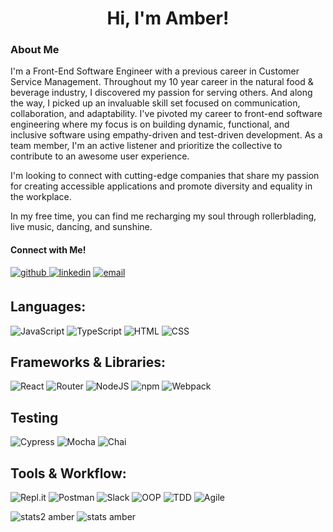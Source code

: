 <h1 align="center">Hi, I'm Amber!</h1>

### About Me
I'm a Front-End Software Engineer with a previous career in Customer Service Management. Throughout my 10 year career in the natural food & beverage industry, I discovered my passion for serving others. And along the way, I picked up an invaluable skill set focused on communication, collaboration, and adaptability. I've pivoted my career to front-end software engineering where my focus is on building dynamic, functional, and inclusive software using empathy-driven and test-driven development. As a team member, I'm an active listener and prioritize the collective to contribute to an awesome user experience.

I'm looking to connect with cutting-edge companies that share my passion for creating accessible applications and promote diversity and equality in the workplace.

In my free time, you can find me recharging my soul through rollerblading, live music, dancing, and sunshine.

#### Connect with Me!
<p>
  <a href="https://github.com/abodnar1" target="_blank"><img src=https://img.shields.io/badge/github-%2324292e.svg?&style=for-the-badge&logo=github&logoColor=white alt=github style="margin-bottom: 5px;" />
  <a href="https://www.linkedin.com/in/amberbodnar/" target="_blank"><img alt="linkedin" src="https://img.shields.io/badge/-LinkedIn-black.svg?style=for-the-badge&logo=linkedin&colorB=1C5D99"/></a>
  <a href="mailto:amber.bodnar@gmail.com"><img alt="email" src="https://img.shields.io/badge/Gmail-D14836?style=for-the-badge&logo=gmail&logoColor=white"/></a>
</p>


## Languages:
![JavaScript](https://img.shields.io/badge/javascript-%23323330.svg?logo=javascript&logoColor=%23F7DF1E&style=for-the-badge)
![TypeScript](https://img.shields.io/badge/TypeScript-3178C6?style=for-the-badge&logo=typescript&logoColor=white")
![HTML](https://img.shields.io/badge/HTML5-E34F26?style=for-the-badge&logo=html5&logoColor=white)
![CSS](https://img.shields.io/badge/CSS3-1572B6?style=for-the-badge&logo=css3&logoColor=white)

## Frameworks & Libraries:
![React](https://img.shields.io/badge/react-%2320232a.svg?style=for-the-badge&logo=react&logoColor=%2361DAFB)
![Router](https://img.shields.io/badge/ReactRouter-CA4245?style=for-the-badge&logo=reactrouter&logoColor=white)
![NodeJS](https://img.shields.io/badge/node.js-6DA55F?style=for-the-badge&logo=node.js&logoColor=white)
![npm](https://img.shields.io/badge/NPM-%23000000.svg?style=for-the-badge&logo=npm&logoColor=white)
![Webpack](https://img.shields.io/badge/webpack-%238DD6F9.svg?style=for-the-badge&logo=webpack&logoColor=black)

## Testing
![Cypress](https://img.shields.io/badge/-cypress-%23E5E5E5?style=for-the-badge&logo=cypress&logoColor=058a5e)
![Mocha](https://img.shields.io/badge/Mocha-8D6748?style=for-the-badge&logo=Mocha&logoColor=white)
![Chai](https://img.shields.io/badge/chai-A30701?style=for-the-badge&logo=chai&logoColor=white)

## Tools & Workflow:
![Repl.it](https://img.shields.io/badge/Repl.it-%230D101E.svg?style=for-the-badge&logo=replit&logoColor=white)
![Postman](https://img.shields.io/badge/Postman-FF6C37?style=for-the-badge&logo=postman&logoColor=white)
![Slack](https://img.shields.io/badge/Slack-4A154B.svg?&style=for-the-badge&logo=slack&logoColor=white")
![OOP](https://img.shields.io/badge/OOP%20-EDD016.svg?&style=for-the-badge&logo=OOP&logoColor=black)
![TDD](https://img.shields.io/badge/TDD%20-6EEE80.svg?&style=for-the-badge&logo=TDD&logoColor=black)
![Agile](https://img.shields.io/badge/AGILE%20-2A82E2.svg?&style=for-the-badge&logo=AGILE&logoColor=white)
 
  
![stats2 amber](https://github-readme-stats.vercel.app/api?username=abodnar1&show_icons=true&theme=vue-dark)
![stats amber](https://github-readme-stats.vercel.app/api/top-langs?username=abodnar1&show_icons=true&locale=en&layout=compact&theme=vue-dark)
